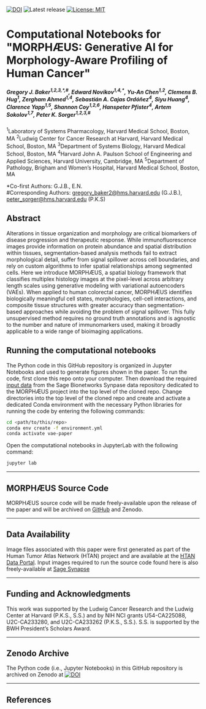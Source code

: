 [![DOI](https://zenodo.org/badge/DOI/10.5281/zenodo.10070212.svg)](https://doi.org/10.5281/zenodo.10070212)
![Latest release](https://img.shields.io/github/v/release/labsyspharm/cylinter-paper)
[![License: MIT](https://img.shields.io/badge/License-MIT-yellow.svg)](https://opensource.org/licenses/MIT)


# Computational Notebooks for "MORPHӔUS: Generative AI for Morphology-Aware Profiling of Human Cancer"

<h5>Gregory J. Baker<sup>1,2,3,*,#</sup>,    
Edward Novikov<sup>1,4,*</sup>,
Yu-An Chen<sup>1,2</sup>,
Clemens B. Hug<sup>1</sup>,
Zergham Ahmed<sup>1,4</sup>, 
Sebastián A. Cajas Ordóñez<sup>4</sup>,
Siyu Huang<sup>4</sup>,
Clarence Yapp<sup>1,5</sup>,
Shannon Coy<sup>1,2,6</sup>,
Hanspeter Pfister<sup>4</sup>,
Artem Sokolov<sup>1,7</sup>,
Peter K. Sorger<sup>1,2,3,#</sup></h5>

<sup>1</sup>Laboratory of Systems Pharmacology, Harvard Medical School, Boston, MA 
<sup>2</sup>Ludwig Center for Cancer Research at Harvard, Harvard Medical School, Boston, MA
<sup>3</sup>Department of Systems Biology, Harvard Medical School, Boston, MA
<sup>4</sup>Harvard John A. Paulson School of Engineering and Applied Sciences, Harvard University, Cambridge, MA
<sup>5</sup>Department of Pathology, Brigham and Women’s Hospital, Harvard Medical School, Boston, MA

\*Co-first Authors: G.J.B., E.N.<br>
\#Corresponding Authors: gregory_baker2@hms.harvard.edu (G.J.B.), peter_sorger@hms.harvard.edu (P.K.S)<br>

<!-- *Nature Cancer (2023). DOI: [10.1038/s43018-023-00576-1](https://doi.org/10.1038/s43018-023-00576-1)* -->

## Abstract

Alterations in tissue organization and morphology are critical biomarkers of disease progression and therapeutic response. While immunofluorescence images provide information on protein abundance and spatial distribution within tissues, segmentation-based analysis methods fail to extract morphological detail, suffer from signal spillover across cell boundaries, and rely on custom algorithms to infer spatial relationships among segmented cells. Here we introduce MORPHӔUS, a spatial biology framework that classifies multiplex histology images at the pixel-level across arbitrary length scales using generative modeling with variational autoencoders (VAEs). When applied to human colorectal cancer, MORPHӔUS identifies biologically meaningful cell states, morphologies, cell-cell interactions, and composite tissue structures with greater accuracy than segmentation-based approaches while avoiding the problem of signal spillover. This fully unsupervised method requires no ground truth annotations and is agnostic to the number and nature of immunomarkers used, making it broadly applicable to a wide range of bioimaging applications.

<!-- [Click to read preprint](https://doi.org/10.1101/2023.11.01.565120) [[1]](#1) -->

## Running the computational notebooks
The Python code in this GitHub repository is organized in Jupyter Notebooks and used to generate figures shown in the paper. To run the code, first clone this repo onto your computer. Then download the required [input data](https://www.synapse.org/#!Synapse:syn24193163/files/) from the Sage Bionetworks Synpase data repository dedicated to the MORPHӔUS project into the top level of the cloned repo. Change directories into the top level of the cloned repo and create and activate a dedicated Conda environment with the necessary Python libraries for running the code by entering the following commands:

```bash
cd <path/to/this/repo>
conda env create -f environment.yml
conda activate vae-paper

```

Open the computational notebooks in JupyterLab with the following command:
```bash
jupyter lab

```

---


## MORPHӔUS Source Code

MORPHӔUS source code will be made freely-available upon the release of the paper and will be archived on [GitHub](https://github.com/labsyspharm/vae) and Zenodo.

---


## Data Availability

Image files associated with this paper were first generated as part of the Human Tumor Atlas Network (HTAN) project and are available at the [HTAN Data Portal](https://data.humantumoratlas.org). Input images required to run the source code found here is also freely-available at [Sage Synapse](https://www.synapse.org/#!Synapse:syn53216852/files/)


---


## Funding and Acknowledgments

This work was supported by the Ludwig Cancer Research and the Ludwig Center at Harvard (P.K.S., S.S.) and by NIH NCI grants U54-CA225088, U2C-CA233280, and U2C-CA233262 (P.K.S., S.S.). S.S. is supported by the BWH President’s Scholars Award.

---

## Zenodo Archive

The Python code (i.e., Jupyter Notebooks) in this GitHub repository is archived on Zenodo at [![DOI](https://zenodo.org/badge/DOI/10.5281/zenodo.10070212.svg)](https://doi.org/10.5281/zenodo.10070212)

---


## References

<!-- <a id="1">[1]</a>
Baker GJ. et al. Quality Control for Single Cell Analysis of High-plex Tissue Profiles using CyLinter. **bioRxiv** (2023) https://doi.org/10.1101/2023.11.01.565120 -->


